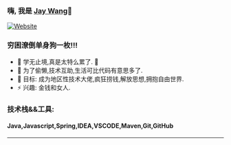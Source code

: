 ### 嗨, 我是  [Jay Wang][website]👋 

[![Website](https://img.shields.io/website?label=jaywangcc.com&style=for-the-badge&url=http%3A%2F%2Fjaywangcc.com)](http://www.jaywangcc.com/)

### 穷困潦倒单身狗一枚!!!

- 🌱 学无止境,真是太特么累了. 🤣
- 👯 为了偷懒,技术互助,生活可比代码有意思多了.
- 🥅 目标: 成为地区性技术大佬,疯狂捞钱,解放思想,拥抱自由世界.
- ⚡ 兴趣: 金钱和女人.

### 技术栈&&工具:
#### Java,Javascript,Spring,IDEA,VSCODE,Maven,Git,GitHub

---
[website]: http://www.jaywangcc.com/
